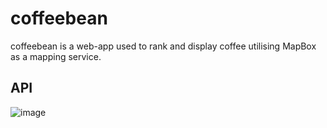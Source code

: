 # coffeebean
coffeebean is a web-app used to rank and display coffee utilising MapBox as a mapping service. 

## API
![image](https://github.com/Lucaseng/coffeebean/assets/26078574/6ec20455-2abf-409d-bc90-9480669dd7bb)

